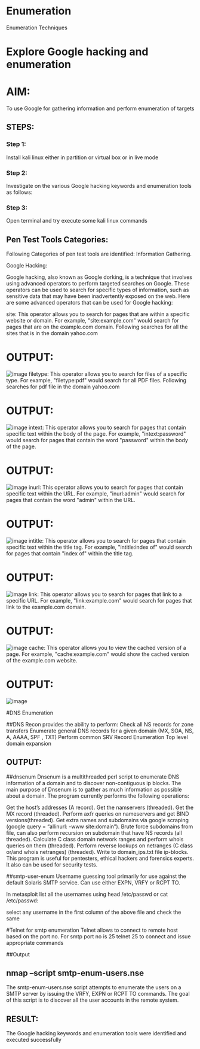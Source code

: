 
# Enumeration
Enumeration Techniques

# Explore Google hacking and enumeration 

# AIM:

To use Google for gathering information and perform enumeration of targets

## STEPS:

### Step 1:

Install kali linux either in partition or virtual box or in live mode

### Step 2:

Investigate on the various Google hacking keywords and enumeration tools as follows:


### Step 3:
Open terminal and try execute some kali linux commands

## Pen Test Tools Categories:  

Following Categories of pen test tools are identified:
Information Gathering.

Google Hacking:

Google hacking, also known as Google dorking, is a technique that involves using advanced operators to perform targeted searches on Google. These operators can be used to search for specific types of information, such as sensitive data that may have been inadvertently exposed on the web. Here are some advanced operators that can be used for Google hacking:

site: This operator allows you to search for pages that are within a specific website or domain. For example, "site:example.com" would search for pages that are on the example.com domain.
Following searches for all the sites that is in the domain yahoo.com
# OUTPUT:
![image](https://github.com/sachinezhilmaran/Enumeration/assets/128135351/d97903e9-098c-498b-83e4-711f0f4ab589)
filetype: This operator allows you to search for files of a specific type. For example, "filetype:pdf" would search for all PDF files.
Following searches for pdf file in the domain yahoo.com

# OUTPUT:
![image](https://github.com/sachinezhilmaran/Enumeration/assets/128135351/bd2e9183-7af6-4fde-ae43-828903ebbb77)
intext: This operator allows you to search for pages that contain specific text within the body of the page. For example, "intext:password" would search for pages that contain the word "password" within the body of the page.

# OUTPUT:
![image](https://github.com/sachinezhilmaran/Enumeration/assets/128135351/6acc7988-d68c-435d-94e9-15f3755831f9)
inurl: This operator allows you to search for pages that contain specific text within the URL. For example, "inurl:admin" would search for pages that contain the word "admin" within the URL.

# OUTPUT:
![image](https://github.com/sachinezhilmaran/Enumeration/assets/128135351/2f56ee75-6a60-496c-a743-91d2177b4a69)
intitle: This operator allows you to search for pages that contain specific text within the title tag. For example, "intitle:index of" would search for pages that contain "index of" within the title tag.

# OUTPUT:
![image](https://github.com/sachinezhilmaran/Enumeration/assets/128135351/b3f8b620-6773-4b1c-b1e3-42792c7b75e2)
link: This operator allows you to search for pages that link to a specific URL. For example, "link:example.com" would search for pages that link to the example.com domain.

# OUTPUT:
![image](https://github.com/sachinezhilmaran/Enumeration/assets/128135351/8ebad7e2-1737-44c7-875c-7e273f40fd14)
cache: This operator allows you to view the cached version of a page. For example, "cache:example.com" would show the cached version of the example.com website.

 # OUTPUT:
 ![image](https://github.com/sachinezhilmaran/Enumeration/assets/128135351/02296739-89de-420a-8981-14dd811715c9)

#DNS Enumeration


##DNS Recon
provides the ability to perform:
Check all NS records for zone transfers
Enumerate general DNS records for a given domain (MX, SOA, NS, A, AAAA, SPF , TXT)
Perform common SRV Record Enumeration
Top level domain expansion
## OUTPUT:







##dnsenum
Dnsenum is a multithreaded perl script to enumerate DNS information of a domain and to discover non-contiguous ip blocks. The main purpose of Dnsenum is to gather as much information as possible about a domain. The program currently performs the following operations:

Get the host’s addresses (A record).
Get the namservers (threaded).
Get the MX record (threaded).
Perform axfr queries on nameservers and get BIND versions(threaded).
Get extra names and subdomains via google scraping (google query = “allinurl: -www site:domain”).
Brute force subdomains from file, can also perform recursion on subdomain that have NS records (all threaded).
Calculate C class domain network ranges and perform whois queries on them (threaded).
Perform reverse lookups on netranges (C class or/and whois netranges) (threaded).
Write to domain_ips.txt file ip-blocks.
This program is useful for pentesters, ethical hackers and forensics experts. It also can be used for security tests.


##smtp-user-enum
Username guessing tool primarily for use against the default Solaris SMTP service. Can use either EXPN, VRFY or RCPT TO.


In metasploit list all the usernames using head /etc/passwd or cat /etc/passwd:

select any username in the first column of the above file and check the same


#Telnet for smtp enumeration
Telnet allows to connect to remote host based on the port no. For smtp port no is 25
telnet <host address> 25 to connect
and issue appropriate commands
  
 ##Output
  
  

## nmap –script smtp-enum-users.nse <hostname>

The smtp-enum-users.nse script attempts to enumerate the users on a SMTP server by issuing the VRFY, EXPN or RCPT TO commands. The goal of this script is to discover all the user accounts in the remote system.

## RESULT:
The Google hacking keywords and enumeration tools were identified and executed successfully
